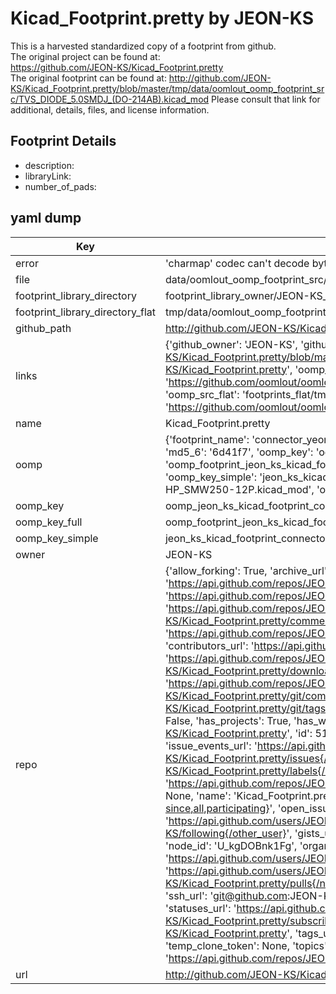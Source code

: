 # Kicad_Footprint.pretty by JEON-KS  
This is a harvested standardized copy of a footprint from github.  
The original project can be found at:  
https://github.com/JEON-KS/Kicad_Footprint.pretty  
The original footprint can be found at:
http://github.com/JEON-KS/Kicad_Footprint.pretty/blob/master/tmp/data/oomlout_oomp_footprint_src/TVS_DIODE_5.0SMDJ_(DO-214AB).kicad_mod
Please consult that link for additional, details, files, and license information.  
## Footprint Details
* description:   
* libraryLink:   
* number_of_pads:   
## yaml dump  
| Key | Value |  
| --- | --- |  
| error | 'charmap' codec can't decode byte 0x90 in position 2153: character maps to <undefined> |  
| file | data/oomlout_oomp_footprint_src/Kicad_Footprint.pretty/CONNECTOR_YEON-HP_SMW250-12P.kicad_mod |  
| footprint_library_directory | footprint_library_owner/JEON-KS_Kicad_Footprint.pretty |  
| footprint_library_directory_flat | tmp/data/oomlout_oomp_footprint_src/footprints_flat/jeon_ks_kicad_footprint_connector_yeon_hp_smw250_12p/working |  
| github_path | http://github.com/JEON-KS/Kicad_Footprint.pretty/blob/master/tmp/data/oomlout_oomp_footprint_src/CONNECTOR_YEON-HP_SMW250-12P.kicad_mod |  
| links | {'github_owner': 'JEON-KS', 'github_repo_name': 'Kicad_Footprint.pretty', 'github_src': 'http://github.com/JEON-KS/Kicad_Footprint.pretty/blob/master/tmp/data/oomlout_oomp_footprint_src/TVS_DIODE_5.0SMDJ_(DO-214AB).kicad_mod', 'github_src_repo': 'https://github.com/JEON-KS/Kicad_Footprint.pretty', 'oomp_bot': 'tmp/data/oomlout_oomp_footprint_src/footprints/jeon_ks_kicad_footprint_connector_yeon_hp_smw250_12p/working', 'oomp_bot_github': 'https://github.com/oomlout/oomlout_oomp_footprint_bot/tree/main/tmp/data/oomlout_oomp_footprint_src/footprints/jeon_ks_kicad_footprint_connector_yeon_hp_smw250_12p/working', 'oomp_src_flat': 'footprints_flat/tmp/data/oomlout_oomp_footprint_src/footprints_flat/jeon_ks_kicad_footprint_connector_yeon_hp_smw250_12p/working', 'oomp_src_flat_github': 'https://github.com/oomlout/oomlout_oomp_footprint_src/tree/main/tmp/data/oomlout_oomp_footprint_src/footprints_flat/jeon_ks_kicad_footprint_connector_yeon_hp_smw250_12p/working'} |  
| name | Kicad_Footprint.pretty |  
| oomp | {'footprint_name': 'connector_yeon_hp_smw250_12p', 'library_name': 'kicad_footprint', 'md5': '6d41f7404cb6b89026ae4c398b42d53b', 'md5_10': '6d41f7404c', 'md5_5': '6d41f', 'md5_6': '6d41f7', 'oomp_key': 'oomp_jeon_ks_kicad_footprint_connector_yeon_hp_smw250_12p', 'oomp_key_extra': 'oomp_footprint_jeon_ks_kicad_footprint_connector_yeon_hp_smw250_12p', 'oomp_key_full': 'oomp_footprint_jeon_ks_kicad_footprint_connector_yeon_hp_smw250_12p_6d41f7', 'oomp_key_simple': 'jeon_ks_kicad_footprint_connector_yeon_hp_smw250_12p', 'original_filename': 'data/oomlout_oomp_footprint_src/Kicad_Footprint.pretty/CONNECTOR_YEON-HP_SMW250-12P.kicad_mod', 'owner_name': 'jeon_ks'} |  
| oomp_key | oomp_jeon_ks_kicad_footprint_connector_yeon_hp_smw250_12p |  
| oomp_key_full | oomp_footprint_jeon_ks_kicad_footprint_connector_yeon_hp_smw250_12p |  
| oomp_key_simple | jeon_ks_kicad_footprint_connector_yeon_hp_smw250_12p |  
| owner | JEON-KS |  
| repo | {'allow_forking': True, 'archive_url': 'https://api.github.com/repos/JEON-KS/Kicad_Footprint.pretty/{archive_format}{/ref}', 'archived': False, 'assignees_url': 'https://api.github.com/repos/JEON-KS/Kicad_Footprint.pretty/assignees{/user}', 'blobs_url': 'https://api.github.com/repos/JEON-KS/Kicad_Footprint.pretty/git/blobs{/sha}', 'branches_url': 'https://api.github.com/repos/JEON-KS/Kicad_Footprint.pretty/branches{/branch}', 'clone_url': 'https://github.com/JEON-KS/Kicad_Footprint.pretty.git', 'collaborators_url': 'https://api.github.com/repos/JEON-KS/Kicad_Footprint.pretty/collaborators{/collaborator}', 'comments_url': 'https://api.github.com/repos/JEON-KS/Kicad_Footprint.pretty/comments{/number}', 'commits_url': 'https://api.github.com/repos/JEON-KS/Kicad_Footprint.pretty/commits{/sha}', 'compare_url': 'https://api.github.com/repos/JEON-KS/Kicad_Footprint.pretty/compare/{base}...{head}', 'contents_url': 'https://api.github.com/repos/JEON-KS/Kicad_Footprint.pretty/contents/{+path}', 'contributors_url': 'https://api.github.com/repos/JEON-KS/Kicad_Footprint.pretty/contributors', 'created_at': '2022-07-04T08:52:27Z', 'default_branch': 'main', 'deployments_url': 'https://api.github.com/repos/JEON-KS/Kicad_Footprint.pretty/deployments', 'description': None, 'disabled': False, 'downloads_url': 'https://api.github.com/repos/JEON-KS/Kicad_Footprint.pretty/downloads', 'events_url': 'https://api.github.com/repos/JEON-KS/Kicad_Footprint.pretty/events', 'fork': False, 'forks': 0, 'forks_count': 0, 'forks_url': 'https://api.github.com/repos/JEON-KS/Kicad_Footprint.pretty/forks', 'full_name': 'JEON-KS/Kicad_Footprint.pretty', 'git_commits_url': 'https://api.github.com/repos/JEON-KS/Kicad_Footprint.pretty/git/commits{/sha}', 'git_refs_url': 'https://api.github.com/repos/JEON-KS/Kicad_Footprint.pretty/git/refs{/sha}', 'git_tags_url': 'https://api.github.com/repos/JEON-KS/Kicad_Footprint.pretty/git/tags{/sha}', 'git_url': 'git://github.com/JEON-KS/Kicad_Footprint.pretty.git', 'has_discussions': False, 'has_downloads': True, 'has_issues': True, 'has_pages': False, 'has_projects': True, 'has_wiki': True, 'homepage': None, 'hooks_url': 'https://api.github.com/repos/JEON-KS/Kicad_Footprint.pretty/hooks', 'html_url': 'https://github.com/JEON-KS/Kicad_Footprint.pretty', 'id': 510282067, 'is_template': False, 'issue_comment_url': 'https://api.github.com/repos/JEON-KS/Kicad_Footprint.pretty/issues/comments{/number}', 'issue_events_url': 'https://api.github.com/repos/JEON-KS/Kicad_Footprint.pretty/issues/events{/number}', 'issues_url': 'https://api.github.com/repos/JEON-KS/Kicad_Footprint.pretty/issues{/number}', 'keys_url': 'https://api.github.com/repos/JEON-KS/Kicad_Footprint.pretty/keys{/key_id}', 'labels_url': 'https://api.github.com/repos/JEON-KS/Kicad_Footprint.pretty/labels{/name}', 'language': None, 'languages_url': 'https://api.github.com/repos/JEON-KS/Kicad_Footprint.pretty/languages', 'license': None, 'merges_url': 'https://api.github.com/repos/JEON-KS/Kicad_Footprint.pretty/merges', 'milestones_url': 'https://api.github.com/repos/JEON-KS/Kicad_Footprint.pretty/milestones{/number}', 'mirror_url': None, 'name': 'Kicad_Footprint.pretty', 'network_count': 0, 'node_id': 'R_kgDOHmpJUw', 'notifications_url': 'https://api.github.com/repos/JEON-KS/Kicad_Footprint.pretty/notifications{?since,all,participating}', 'open_issues': 0, 'open_issues_count': 0, 'owner': {'avatar_url': 'https://avatars.githubusercontent.com/u/108606742?v=4', 'events_url': 'https://api.github.com/users/JEON-KS/events{/privacy}', 'followers_url': 'https://api.github.com/users/JEON-KS/followers', 'following_url': 'https://api.github.com/users/JEON-KS/following{/other_user}', 'gists_url': 'https://api.github.com/users/JEON-KS/gists{/gist_id}', 'gravatar_id': '', 'html_url': 'https://github.com/JEON-KS', 'id': 108606742, 'login': 'JEON-KS', 'node_id': 'U_kgDOBnk1Fg', 'organizations_url': 'https://api.github.com/users/JEON-KS/orgs', 'received_events_url': 'https://api.github.com/users/JEON-KS/received_events', 'repos_url': 'https://api.github.com/users/JEON-KS/repos', 'site_admin': False, 'starred_url': 'https://api.github.com/users/JEON-KS/starred{/owner}{/repo}', 'subscriptions_url': 'https://api.github.com/users/JEON-KS/subscriptions', 'type': 'User', 'url': 'https://api.github.com/users/JEON-KS'}, 'private': False, 'pulls_url': 'https://api.github.com/repos/JEON-KS/Kicad_Footprint.pretty/pulls{/number}', 'pushed_at': '2022-07-04T08:58:54Z', 'releases_url': 'https://api.github.com/repos/JEON-KS/Kicad_Footprint.pretty/releases{/id}', 'size': 37, 'ssh_url': 'git@github.com:JEON-KS/Kicad_Footprint.pretty.git', 'stargazers_count': 0, 'stargazers_url': 'https://api.github.com/repos/JEON-KS/Kicad_Footprint.pretty/stargazers', 'statuses_url': 'https://api.github.com/repos/JEON-KS/Kicad_Footprint.pretty/statuses/{sha}', 'subscribers_count': 1, 'subscribers_url': 'https://api.github.com/repos/JEON-KS/Kicad_Footprint.pretty/subscribers', 'subscription_url': 'https://api.github.com/repos/JEON-KS/Kicad_Footprint.pretty/subscription', 'svn_url': 'https://github.com/JEON-KS/Kicad_Footprint.pretty', 'tags_url': 'https://api.github.com/repos/JEON-KS/Kicad_Footprint.pretty/tags', 'teams_url': 'https://api.github.com/repos/JEON-KS/Kicad_Footprint.pretty/teams', 'temp_clone_token': None, 'topics': [], 'trees_url': 'https://api.github.com/repos/JEON-KS/Kicad_Footprint.pretty/git/trees{/sha}', 'updated_at': '2022-07-04T13:19:28Z', 'url': 'https://api.github.com/repos/JEON-KS/Kicad_Footprint.pretty', 'visibility': 'public', 'watchers': 0, 'watchers_count': 0, 'web_commit_signoff_required': False} |  
| url | http://github.com/JEON-KS/Kicad_Footprint.pretty |  

